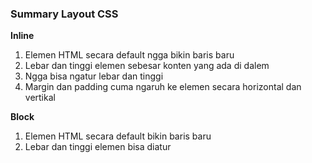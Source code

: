 ### Summary Layout CSS

**Inline**
1. Elemen HTML secara default ngga bikin baris baru
2. Lebar dan tinggi elemen sebesar konten yang ada di dalem
3. Ngga bisa ngatur lebar dan tinggi
4. Margin dan padding cuma ngaruh ke elemen secara horizontal dan vertikal


**Block**
1. Elemen HTML secara default bikin baris baru
2. Lebar dan tinggi elemen bisa diatur